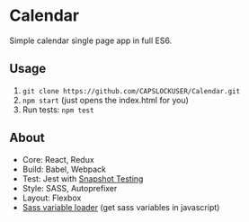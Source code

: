 # Calendar

Simple calendar single page app in full ES6.

## Usage
1. `git clone https://github.com/CAPSLOCKUSER/Calendar.git`
2. `npm start` (just opens the index.html for you)
3. Run tests: `npm test`

## About

- Core: React, Redux
- Build: Babel, Webpack
- Test: Jest with [Snapshot Testing](https://facebook.github.io/jest/blog/2016/07/27/jest-14.html)
- Style: SASS, Autoprefixer
- Layout: Flexbox
- [Sass variable loader](https://www.npmjs.com/package/sass-to-js-var-loader) (get sass variables in javascript)
